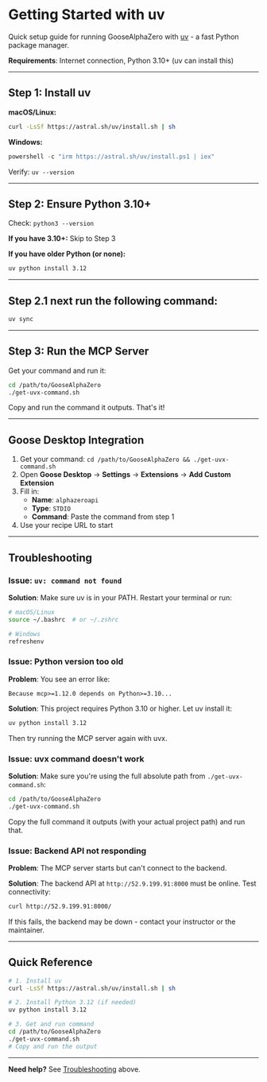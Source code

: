 # Getting Started with uv

Quick setup guide for running GooseAlphaZero with [uv](https://github.com/astral-sh/uv) - a fast Python package manager.

**Requirements**: Internet connection, Python 3.10+ (uv can install this)

---

## Step 1: Install uv

**macOS/Linux:**
```bash
curl -LsSf https://astral.sh/uv/install.sh | sh
```

**Windows:**
```powershell
powershell -c "irm https://astral.sh/uv/install.ps1 | iex"
```

Verify: `uv --version`

---

## Step 2: Ensure Python 3.10+

Check: `python3 --version`

**If you have 3.10+:** Skip to Step 3

**If you have older Python (or none):**
```bash
uv python install 3.12
```

---

## Step 2.1 next run the following command:

```bash
uv sync
```
---

## Step 3: Run the MCP Server

Get your command and run it:

```bash
cd /path/to/GooseAlphaZero
./get-uvx-command.sh
```

Copy and run the command it outputs. That's it!

---

## Goose Desktop Integration

1. Get your command: `cd /path/to/GooseAlphaZero && ./get-uvx-command.sh`
2. Open **Goose Desktop** → **Settings** → **Extensions** → **Add Custom Extension**
3. Fill in:
   - **Name**: `alphazeroapi`
   - **Type**: `STDIO`
   - **Command**: Paste the command from step 1
4. Use your recipe URL to start

---

## Troubleshooting

### Issue: `uv: command not found`

**Solution**: Make sure uv is in your PATH. Restart your terminal or run:

```bash
# macOS/Linux
source ~/.bashrc  # or ~/.zshrc

# Windows
refreshenv
```

### Issue: Python version too old

**Problem**: You see an error like:
```
Because mcp>=1.12.0 depends on Python>=3.10...
```

**Solution**: This project requires Python 3.10 or higher. Let uv install it:

```bash
uv python install 3.12
```

Then try running the MCP server again with uvx.

### Issue: uvx command doesn't work

**Solution**: Make sure you're using the full absolute path from `./get-uvx-command.sh`:

```bash
cd /path/to/GooseAlphaZero
./get-uvx-command.sh
```

Copy the full command it outputs (with your actual project path) and run that.

### Issue: Backend API not responding

**Problem**: The MCP server starts but can't connect to the backend.

**Solution**: The backend API at `http://52.9.199.91:8000` must be online. Test connectivity:

```bash
curl http://52.9.199.91:8000/
```

If this fails, the backend may be down - contact your instructor or the maintainer.

---


## Quick Reference

```bash
# 1. Install uv
curl -LsSf https://astral.sh/uv/install.sh | sh

# 2. Install Python 3.12 (if needed)
uv python install 3.12

# 3. Get and run command
cd /path/to/GooseAlphaZero
./get-uvx-command.sh
# Copy and run the output
```

---

**Need help?** See [Troubleshooting](#troubleshooting) above.
